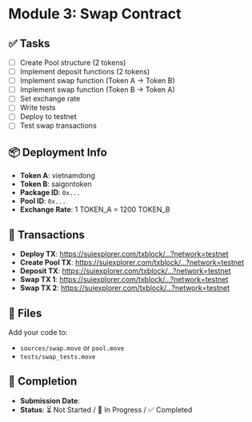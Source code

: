 # Module 3: Swap Contract

## ✅ Tasks

- [ ] Create Pool structure (2 tokens)
- [ ] Implement deposit functions (2 tokens)
- [ ] Implement swap function (Token A → Token B)
- [ ] Implement swap function (Token B → Token A)
- [ ] Set exchange rate
- [ ] Write tests
- [ ] Deploy to testnet
- [ ] Test swap transactions

## 📦 Deployment Info

- **Token A**: vietnamdong
- **Token B**: saigontoken
- **Package ID**: `0x...`
- **Pool ID**: `0x...`
- **Exchange Rate**: 1 TOKEN_A = 1200 TOKEN_B

## 🔗 Transactions

- **Deploy TX**: https://suiexplorer.com/txblock/...?network=testnet
- **Create Pool TX**: https://suiexplorer.com/txblock/...?network=testnet
- **Deposit TX**: https://suiexplorer.com/txblock/...?network=testnet
- **Swap TX 1**: https://suiexplorer.com/txblock/...?network=testnet
- **Swap TX 2**: https://suiexplorer.com/txblock/...?network=testnet

## 📂 Files

Add your code to:
- `sources/swap.move` or `pool.move`
- `tests/swap_tests.move`

## 📅 Completion

- **Submission Date**: 
- **Status**: ⏳ Not Started / 🚧 In Progress / ✅ Completed

